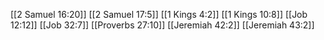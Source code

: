 [[2 Samuel 16:20]]
[[2 Samuel 17:5]]
[[1 Kings 4:2]]
[[1 Kings 10:8]]
[[Job 12:12]]
[[Job 32:7]]
[[Proverbs 27:10]]
[[Jeremiah 42:2]]
[[Jeremiah 43:2]]
